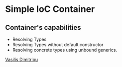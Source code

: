 # Simple IoC Container 

## Container's capabilities

* Resolving Types
* Resolving Types without default constructor
* Resolving concrete types using unbound generics.


[Vasilis Dimitriou](https://github.com/Vasilisdm)

